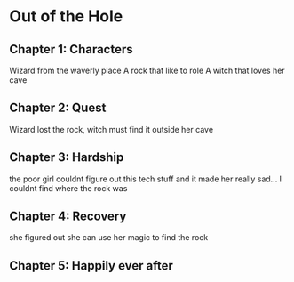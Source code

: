 # Out of the Hole

## Chapter 1: Characters

Wizard from the waverly place
A rock that like to role
A witch that loves her cave

## Chapter 2: Quest
 Wizard lost the rock, witch must find it outside her cave  

## Chapter 3: Hardship
the poor girl couldnt figure out this tech stuff and it made her really sad... I couldnt find where the rock was


## Chapter 4: Recovery
she figured out she can use her magic to find the rock

## Chapter 5: Happily ever after

